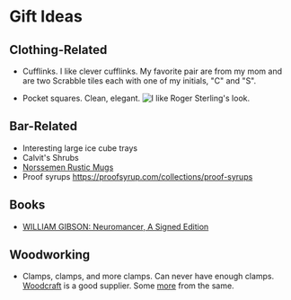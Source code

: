 # Gift Ideas

## Clothing-Related

* Cufflinks. I like clever cufflinks. My favorite pair are from my mom and are two Scrabble tiles each with one of my initials, "C" and "S".

* Pocket squares. Clean, elegant. ![I like Roger Sterling's look](https://media1.popsugar-assets.com/files/thumbor/9sJCXauBbEcBijY2v3OGYuvZjZ0/fit-in/1024x1024/filters:format_auto-!!-:strip_icc-!!-/2012/03/12/1/192/1922283/83d0a0ddf7b80b58_roger/i/Roger-Sterling.jpg).



## Bar-Related

* Interesting large ice cube trays
* Calvit's Shrubs
* [Norssemen Rustic Mugs](https://northwrist.com/collections/new-in/products/norsemen-rustic-mug)
* Proof syrups https://proofsyrup.com/collections/proof-syrups

## Books

* [WILLIAM GIBSON: Neuromancer, A Signed Edition](https://www.eastonpress.com/signed-editions/william-gibson-neuromancer-a-signed-edition-3120.html)


## Woodworking

* Clamps, clamps, and more clamps. Can never have enough clamps. [Woodcraft](https://www.woodcraft.com/categories/bar-clamps) is a good supplier. Some [more](https://www.woodcraft.com/categories/specialty-clamps) from the same.

